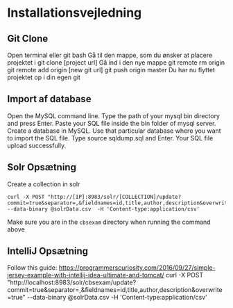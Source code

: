 # Installationsvejledning

## Git Clone
Open terminal eller git bash
Gå til den mappe, som du ønsker at placere projektet i
git clone [project url]
Gå ind i den nye mappe
git remote rm origin
git remote add origin [new git url]
git push origin master
Du har nu flyttet projektet op i din egen git

## Import af database
Open the MySQL command line.
Type the path of your mysql bin directory and press Enter.
Paste your SQL file inside the bin folder of mysql server.
Create a database in MySQL.
Use that particular database where you want to import the SQL file.
Type source sqldump.sql and Enter.
Your SQL file upload successfully.

## Solr Opsætning
Create a collection in solr
```
curl -X POST "http://[IP]:8983/solr/[COLLECTION]/update?commit=true&separator=,&fieldnames=id,title,author,description&overwrite=true" --data-binary @solrData.csv  -H 'Content-type:application/csv'
```
Make sure you are in the `cbsexam` directory when running the command above

## IntelliJ Opsætning
Follow this guide: https://programmerscuriosity.com/2016/09/27/simple-jersey-example-with-intellij-idea-ultimate-and-tomcat/
curl -X POST "http://localhost:8983/solr/cbsexam/update?commit=true&separator=,&fieldnames=id,title,author,description&overwrite=true" --data-binary @solrData.csv  -H 'Content-type:application/csv'


